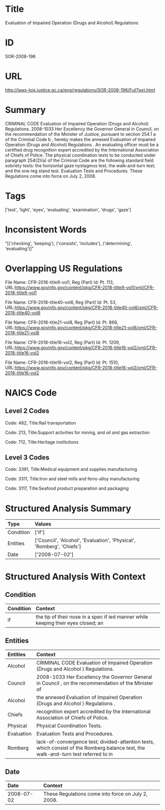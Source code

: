 # Title
Evaluation of Impaired Operation (Drugs and Alcohol) Regulations


# ID
SOR-2008-196

# URL
http://laws-lois.justice.gc.ca/eng/regulations/SOR-2008-196/FullText.html


# Summary
CRIMINAL CODE Evaluation of Impaired Operation (Drugs and Alcohol) Regulations.
2008-1033 Her Excellency the Governor General in Council, on the recommendation of the Minister of Justice, pursuant to section 254.1 a  of the  Criminal Code b , hereby makes the annexed  Evaluation of Impaired Operation (Drugs and Alcohol) Regulations .
An evaluating officer must be a certified drug recognition expert accredited by the International Association of Chiefs of Police.
The physical coordination tests to be conducted under paragraph 254(2)(a) of the  Criminal Code  are the following standard field sobriety tests: the horizontal gaze nystagmus test; the walk-and-turn test; and the one-leg stand test.
Evaluation Tests and Procedures.
These Regulations come into force on July 2, 2008.


# Tags
['test', 'light', 'eyes', 'evaluating', 'examination', 'drugs', 'gaze']


# Inconsistent Words
"[('checking', 'keeping'), ('consists', 'includes'), ('determining', 'evaluating')]"


# Overlapping US Regulations
File Name: CFR-2018-title9-vol1, Reg (Part) Id: Pt. 113, URL:https://www.govinfo.gov/content/pkg/CFR-2018-title9-vol1/xml/CFR-2018-title9-vol1

File Name: CFR-2018-title40-vol6, Reg (Part) Id: Pt. 53, URL:https://www.govinfo.gov/content/pkg/CFR-2018-title40-vol6/xml/CFR-2018-title40-vol6

File Name: CFR-2018-title21-vol8, Reg (Part) Id: Pt. 866, URL:https://www.govinfo.gov/content/pkg/CFR-2018-title21-vol8/xml/CFR-2018-title21-vol8

File Name: CFR-2018-title16-vol2, Reg (Part) Id: Pt. 1209, URL:https://www.govinfo.gov/content/pkg/CFR-2018-title16-vol2/xml/CFR-2018-title16-vol2

File Name: CFR-2018-title16-vol2, Reg (Part) Id: Pt. 1510, URL:https://www.govinfo.gov/content/pkg/CFR-2018-title16-vol2/xml/CFR-2018-title16-vol2




# NAICS Code
## Level 2 Codes
Code: 482, Title:Rail transportation

Code: 213, Title:Support activities for mining, and oil and gas extraction

Code: 712, Title:Heritage institutions




## Level 3 Codes
Code: 3391, Title:Medical equipment and supplies manufacturing

Code: 3311, Title:Iron and steel mills and ferro-alloy manufacturing

Code: 3117, Title:Seafood product preparation and packaging







# Structured Analysis Summary
| Type      | Values                                                                |
|:----------|:----------------------------------------------------------------------|
| Condition | ['if']                                                                |
| Entities  | ['Council', 'Alcohol', 'Evaluation', 'Physical', 'Romberg', 'Chiefs'] |
| Date      | ['2008-07-02']                                                        |


# Structured Analysis With Context
 


## Condition
| Condition   | Context                                                                           |
|:------------|:----------------------------------------------------------------------------------|
| if          | the tip of their nose in a spec if ied manner while keeping their eyes closed; an |


## Entities
| Entities   | Context                                                                                                                             |
|:-----------|:------------------------------------------------------------------------------------------------------------------------------------|
| Alcohol    | CRIMINAL CODE Evaluation of Impaired Operation (Drugs and  Alcohol ) Regulations.                                                   |
| Council    | 2008-1033 Her Excellency the Governor General in  Council , on the recommendation of the Minister of                                |
| Alcohol    | the annexed Evaluation of Impaired Operation (Drugs and Alcohol ) Regulations .                                                     |
| Chiefs     | recognition expert accredited by the International Association of Chiefs  of Police.                                                |
| Physical   | Physical  Coordination Tests.                                                                                                       |
| Evaluation | Evaluation  Tests and Procedures.                                                                                                   |
| Romberg    | lack-of-convergence test; divided-attention tests, which consist of the Romberg balance test, the walk-and-turn test referred to in |


## Date
| Date       | Context                                            |
|:-----------|:---------------------------------------------------|
| 2008-07-02 | These Regulations come into force on July 2, 2008. |


